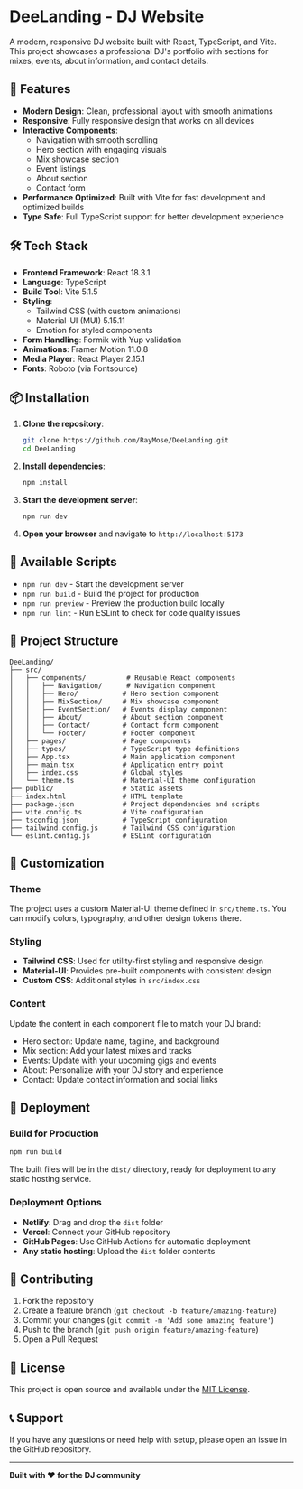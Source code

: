 # DeeLanding - DJ Website

A modern, responsive DJ website built with React, TypeScript, and Vite. This project showcases a professional DJ's portfolio with sections for mixes, events, about information, and contact details.

## 🚀 Features

- **Modern Design**: Clean, professional layout with smooth animations
- **Responsive**: Fully responsive design that works on all devices
- **Interactive Components**: 
  - Navigation with smooth scrolling
  - Hero section with engaging visuals
  - Mix showcase section
  - Event listings
  - About section
  - Contact form
- **Performance Optimized**: Built with Vite for fast development and optimized builds
- **Type Safe**: Full TypeScript support for better development experience

## 🛠️ Tech Stack

- **Frontend Framework**: React 18.3.1
- **Language**: TypeScript
- **Build Tool**: Vite 5.1.5
- **Styling**: 
  - Tailwind CSS (with custom animations)
  - Material-UI (MUI) 5.15.11
  - Emotion for styled components
- **Form Handling**: Formik with Yup validation
- **Animations**: Framer Motion 11.0.8
- **Media Player**: React Player 2.15.1
- **Fonts**: Roboto (via Fontsource)

## 📦 Installation

1. **Clone the repository**:
   ```bash
   git clone https://github.com/RayMose/DeeLanding.git
   cd DeeLanding
   ```

2. **Install dependencies**:
   ```bash
   npm install
   ```

3. **Start the development server**:
   ```bash
   npm run dev
   ```

4. **Open your browser** and navigate to `http://localhost:5173`

## 🔧 Available Scripts

- `npm run dev` - Start the development server
- `npm run build` - Build the project for production
- `npm run preview` - Preview the production build locally
- `npm run lint` - Run ESLint to check for code quality issues

## 📁 Project Structure

```
DeeLanding/
├── src/
│   ├── components/          # Reusable React components
│   │   ├── Navigation/      # Navigation component
│   │   ├── Hero/           # Hero section component
│   │   ├── MixSection/     # Mix showcase component
│   │   ├── EventSection/   # Events display component
│   │   ├── About/          # About section component
│   │   ├── Contact/        # Contact form component
│   │   └── Footer/         # Footer component
│   ├── pages/              # Page components
│   ├── types/              # TypeScript type definitions
│   ├── App.tsx             # Main application component
│   ├── main.tsx            # Application entry point
│   ├── index.css           # Global styles
│   └── theme.ts            # Material-UI theme configuration
├── public/                 # Static assets
├── index.html              # HTML template
├── package.json            # Project dependencies and scripts
├── vite.config.ts          # Vite configuration
├── tsconfig.json           # TypeScript configuration
├── tailwind.config.js      # Tailwind CSS configuration
└── eslint.config.js        # ESLint configuration
```

## 🎨 Customization

### Theme
The project uses a custom Material-UI theme defined in `src/theme.ts`. You can modify colors, typography, and other design tokens there.

### Styling
- **Tailwind CSS**: Used for utility-first styling and responsive design
- **Material-UI**: Provides pre-built components with consistent design
- **Custom CSS**: Additional styles in `src/index.css`

### Content
Update the content in each component file to match your DJ brand:
- Hero section: Update name, tagline, and background
- Mix section: Add your latest mixes and tracks
- Events: Update with your upcoming gigs and events
- About: Personalize with your DJ story and experience
- Contact: Update contact information and social links

## 🚀 Deployment

### Build for Production
```bash
npm run build
```

The built files will be in the `dist/` directory, ready for deployment to any static hosting service.

### Deployment Options
- **Netlify**: Drag and drop the `dist` folder
- **Vercel**: Connect your GitHub repository
- **GitHub Pages**: Use GitHub Actions for automatic deployment
- **Any static hosting**: Upload the `dist` folder contents

## 🤝 Contributing

1. Fork the repository
2. Create a feature branch (`git checkout -b feature/amazing-feature`)
3. Commit your changes (`git commit -m 'Add some amazing feature'`)
4. Push to the branch (`git push origin feature/amazing-feature`)
5. Open a Pull Request

## 📄 License

This project is open source and available under the [MIT License](LICENSE).

## 📞 Support

If you have any questions or need help with setup, please open an issue in the GitHub repository.

---

**Built with ❤️ for the DJ community**
